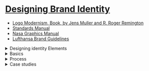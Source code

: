# [Designing Brand Identity](https://laithaljunaidy.com/books/assets/files/Designing_Brand_Identity.pdf)
  - [Logo Modernism, Book, by Jens Muller and R. Roger Remington](https://drive.google.com/file/d/1QlvC9l-8ntO7vTdwhiVhBtHE_OsvQiMZ/view)
  - [Standards Manual](https://standardsmanual.com/)
  - [Nasa Graphics Manual](https://www.nasa.gov/wp-content/uploads/2015/01/nasa_graphics_manual_nhb_1430-2_jan_1976.pdf)
  - [Lufthansa Brand Guidelines](https://frontify.lufthansa.com/d/jKOh3AHXtyml/en/guidelines#/brand-elements/logo)

   
  <details>
   <summary>Designing identity Elements</summary>
   
   ### Logo | Identity
   Whether this is a “wordmark” – simply the name of your brand or company in a specific font treatment, or a “lock-up” of a wordmark in combination with a icon that used as a unit.

   A logotype is a word (or words) in a determined font, which may be standard, modified, or entirely redrawn. Frequently, a logotype is juxtaposed with a symbol in a formal relationship called the signature. 

   Logotypes need durable and sustainable. ```Legibility at various scales and in a range of media is imperative, ```whether a logotype is silk-screened on the side of a ballpoint pen or illuminated in an external sign twenty stories off the ground.

   ```The best logotypes are a result of careful typographic exploration. Designers consider the attributes of each letterform, as well as the relationships between letterforms.``` In the best logotypes, letterforms may be redrawn, modified, and manipulated in order to express the appropriate personality and positioning of the company. The designer begins his or her process by examining hundreds of typographic variations. Beginning with the basics—for example, whether the name should be set in all caps or caps and lowercase—the designer proceeds to look at classic and modern typefaces, roman and italic variations, and various weights, scales, and combinations. The designer then proceeds to manipulate and customize the logotype. ```Each decision is driven by visual and performance considerations, as well as by what the typography itself communicates.```

   #### There are fundamental ways of depicting shapes or forms.
   - Elemental form: line or flat tone used to reduce an image or subject to stark simplicity, similar to a pictograph.
   - Linear: line used as the main element to depict or describe the shape or form. This can be as simple as a notation or as complex as a full-out linear rendering.(Brand Identity: Sony)
   - High contrast: depiction of forms based on extreme contrast of light and shadow falling on a three-dimensional form.
   - Volumetric: light and shadow, gradation, or modeling used to suggest the illusion of three-dimensional form.
   - Texture or pattern: line or marks used to suggest form, light,

   <details>
    <summary>Gestalt principles are a powerful tool for logo design</summary>
  
  In fact, some of the most iconic logos in the world use Gestalt theory to create simplicity, cleverness, and memorability.

  Gestalt is a psychology theory that describes how people perceive visual elements as wholes rather than individual parts. In design, this helps you guide the viewer’s perception — so your logo communicates more with less.
    
  Gestalt makes your logo feel smart, efficient, and memorable. It allows you to suggest deep meaning without visual clutter — ideal for AI, digital, and abstract concepts.
  - Figure/Ground - Viewers see a shape by what is around it (positive/negative space)	FedEx logo — hidden arrow between E and x
  - Closure - The brain fills in missing shapes to create a whole	WWF panda logo — not all lines are complete
  - Similarity - Elements that look similar are grouped together	Olympic rings — unified by color and shape
  - Proximity - Items close together are perceived as one group	Cisco logo — vertical bars represent a bridge
  - Continuity - The eye follows smooth paths even across gaps	Unilever logo — multiple icons forming a U
  - Symmetry & Order - The mind prefers balanced, symmetrical design	Apple logo — perfectly shaped, complete form
   </details>

   ### Alternate Logos
   Possibly a version that works in a square format or one that works in a long horizontal format. ```A brand have up to 2 alternate layouts of their logo for specific usages.``` It is strongly advised not to go overboard here – you don’t want to confuse your customer. If your logo has one or more colors in it, it is also a good idea to have a version that is only black and white.

   #### Look and feel
   Look and feel is the visual language that makes a system proprietary and immediately recognizable. It also expresses a point of view. This support system of color, imagery, typography, and composition is what makes an entire program cohesive and differentiated. In the best programs, designers create an overall look that resonates in the mind of the customer and rises above the clutter of a visual environment. All elements of a visual language should be intentionally designed to advance the brand strategy, each doing its part and working together as a whole to unify and distinguish.

   ### Usage Guidelines | Yes/No Rules
   You need to have a document created that is a set of instructions illustrating exactly how they are allowed to be used. Can your logo have a drop-shadow added to it? Will you allow people to stretch the logo out vertically? Should they be allowed to fill the letters with a photograph? No “not allowed” rule is too ridiculous to show. You would be alarmed what people will do to your logo – to be “creative” or to “make it special for just this one use”.

   ### Typography | Fonts
   Outline exactly what fonts and sizes are allowed to be used on your brand collateral materials, website, of products. There should be an absolute maximum of four. But ```I suggest you limit it to two fonts: a primary and secondary.``` A main usage font for titles and headlines and a secondary or text body copy font.

   Typography is a core building block of an effective identity program. A unified and coherent company image is not possible without typogaraphy that has a unique personality and an inherent legibility. 

   Typography must support the positioning strategy and information hierarchy. Identity program typography needs to be susatainable and not on the curve of a fad.

   Choosing the right font requires a basic knowl edge of the breadth of options and a core understanding of how effective typography functions. Issues of functionality differ dramatically on a form, a pharmaceutical package, a magazine ad, and a website. The typeface needs to be flexible and easy to use, and it must provide a wide range of expression. ```Clarity and legibility are the drivers.```

   A typeface for a logo should be chosen for its form, appropriateness, and expressive potential, with knowledge of both the denotative meaning and the connotative meaning (heri-tage, voice, expressive meaning) of the typeface. When the budget allows, a proprietary typeface can be commissioned for the logo.

   #### Keep in mind these basic typographic considerations for logo and visual identity design:
   - Legibility
   - Connotation: appropriateness, voice, and expression
   - Uniqueness and distinction (consider a proprietary typeface)
   - Differentiation from competition
   - Select a typeface family for range, flexibility of use, weights, widths, including numerals and bullets
   - Limit the number of typefaces (no more than two is a good rule)
   - Works in a range of sizes and across all formats and media
   - Web fonts are built around web standards, tailored specifically for websites
   - Works well in black and white and color
   - Choose a typeface for the text of the correspondence on stationery to complement the logo, not replicate it

   ### Color Palette
   Color is the strongest driver of primal emotional reaction. Don’t go overboard here. ```Four or five colors is all you need for 90% of brands.``` A main brand color, a couple neutral colors, a “pop” or bright color, and a darker color. (Try Adobe’s Kuler.com, an amazing tool for generating complementary color palettes)

   Color brand identity basics While some colors are used to unify an identity, other colors may be used functionally to clarify brand architecture, through differentiating products or business lines. ```Traditionally the primary brand color is assigned to the symbol, and the secondary color is assigned to the logotype, business descriptor, or tagline. ``` Families of color are developed to support a broad range of communications needs. Ensuring optimum reproduction of the brand color is an integral element of standards, and part of the challenge of unifying colors across packaging, printing, signage, and electronic media.

   ```Color is used to evoke emotion and express personality. It stimulates brand association and accelerates differentiation.```  In the sequence of visual perception, the brain reads color after it registers a shape and before it reads content. Choosing a color for a new identity requires a core understanding of color theory, a clear vision of how the brand needs to be perceived and differentiated, and an ability to master consistency and meaning over a broad range of media. Use color to facilitate recognition and build brand equity. Colors have different connotations in different cultures. Research. Color is affected by various reproduction methods. Test.The designer is the ultimate arbiter for setting color consistency across platforms. Ensuring consistency across applications is frequently a challenge. Remember, most of the world uses a PC. Test. Sixty percent of the decision to buy a product is based on color. You can never know enough about color. Depend on your basic color theory knowledge: warm, cool; values, hues; tints, shades; complementary colors, contrasting colors. Quality insures that the brand identity asset is protected.
   
   Many brands are synonymous with the color or color palette
of their visual identities (think BP’s bright yellow and green
palette, Dunkin’ Donuts’s orange and pink, Coca-Cola’s red,
or IBM’s blue). 

   Color contributes to distinction and influences people’s brand perception. People are greatly affected by color, and cultural and psychological color associations influence them. 

   Color plays an important role, and it is specified by the
designer along with other visual identity guidelines. For the
San Francisco Zoo, Kit Hinrichs and his team created a color
palette of natural earthy and vibrant hues to aid in expressing
the design concept.

   #### Keep in mind these basic color considerations for logo and visual identity:
   - Choose color or color palette for distinction and differentiation from the competition. Like a construct, a brand should “own” a color in its category, for example, Coca-Cola owns red in the soft drink category.
   - Choose color wisely for meaning, connotations, and symbolism across cultures.
   - Use color to build meaning (as did Tiffany and BP).
   - Use color variations in logos of the same company or brand to represent different operating units or brand extensions.
   - Ensure color consistency across media.
   
   ### Pattern +Texture
   Having a pattern to use in backgrounds on websites, brochures, banner ads, will come in handy.

   ### Graphic Elements + Icons
   ```Designing or choosing a style of icon to be used with your branding materials is an often-overlooked part of brand design.``` The need for iconography has become even more necessary as brands operate more and more in the digital realm. When it comes down to it, people don’t want to read. They want cryptography. They want to be able to navigate with pictures. What will the style of your icons be? Cartoony? Technical? Hand illustrated?One color? The choices you make here will reflect on your brands personality.

   ### Animation
   The animated version of an identity is part of the initial concept. Motion must support the essence and meaning of an identity, not trivialize it.
   
   ### Photography
   ```Choosing a photographic style to become associated with your brand``` is an opportunity to elevate your brand beyond the competition. You don’t necessarily have to spend tons of money getting everything shot custom for you. But carefully selecting the style of photography and developing guidelines showing how to use them will make your brand stand out from the crowd. It can be as easy as how they are colored. Are they retro and faded? Bright and deeply saturated? Two-toned? Black and white? Is the style amateurish and spontaneous? Polished and posed? Action-packed? You get the idea.

   ### Usage Examples | Graphics Standards Manual
   Create examples of what your branding, logo, fonts, color, palette, etc. look like when they are actually used. This will give aesthetic guidance to your future design, marketing and advertising partners. Design a mock-up of a few items that illustrate how your brand could appear. Try a T-shirt, signage, a full-page magazine ad, a billboard, delivery truck, Facebook banner. It doesn’t matter whether you actually will be using all of these in real life. It creates a picture of your brand ecosystem. You will be surprised how designing just a few examples will begin to provide a clear idea of how your brand “looks and feels”.

  </details>

<details>
  <summary>Basics</summary>

   <details>
    <summary>Brand basics</summary>

   #### What is brand?
   A strong brand stands out in a densely crowded marketplace. People fall in love with brands, trust them, and believe in their superiority.  
   
   #### What is brand identity?
   Brand identity is tangible and appeals to the senses. Brand identity fuels recognition, amplifies differentiation, and makes big ideas and meaning accessible. Brand identity takes disparate elements and unifies them into whole systems.

   #### What is branding?
   Branding is used to build awareness and extend customer loyalty. It requires a mandate from the top and readiness to invest in the future. Branding is about seizing every opportunity to express why people should choose one brand over another. A desire to lead, outpace the competition, and give employees the best tools to reach customers are the reasons why companies leverage branding.

   #### Who are stakeholders?
   Seizing every opportunity to build brand champions requires identifying the constituencies that affect success. Reputation and goodwill extend far beyond a brand’s target customers. Gaining insight into stakeholder characteristics, behavior, needs, and perceptions yields a high return.

   #### Why invest?
   The best identity programs embody and advance the company’s brand by supporting desired perceptions. Identity expresses itself in every touchpoint of the brand and becomes intrinsic to a company’s culture—a constant symbol of its core values and its heritage.

   #### Brand strategy
   Effective brand strategy provides a central, unifying idea around which all behavior, actions, and communications are aligned. It works across products and services, and is effective over time. The best brand strategies are so differentiated and powerful that they deflect the competition. They are easy to talk about, whether you are the CEO or an employee.

   #### Cross cultures
   The best brands pay attention to cultural differences.

   #### Big idea
   A big idea functions as an organizational totem pole around which strategy, behavior, actions, and communications are aligned. These simply worded statements are used internally as a beacon of a distinctive culture and externally as a competitive advantage that helps consumers make choices.

   #### Customer experience
   Consumers are inundated with choices. Brand builders need to think far beyond the point of sale, and use their strategic imagination and business acumen to deliver one-of-a-kind engaging experiences that no other competitor can replicate. 

   #### Brand architecture
   Brand architecture refers to the hierarchy of brands within a single company. It is the interrelationship of the parent company, subsidiary companies, products, and services, and should mirror the marketing strategy. It is important to bring consistency, visual and verbal order, thought, and intention to disparate elements to help a company grow and market more effectively. 

   ### Names
   The right name is timeless, tireless, easy to say and remember; it stands for something, and facilitates brand extensions. Its sound has rhythm. It looks great in the text of an email and in the logo. A wellchosen name is an essential brand asset, as well as a 24/7 workhorse. 

   ### Taglines
   A tagline is a short phrase that captures a company’s brand essence, personality, and positioning, and distinguishes the company from its competitors. Deceptively simple, taglines are not arbitrary. They grow out of an intensive strategic and creative process.

   #### Staying on message
   Stay on message is the brand mantra. The best brands speak with one distinctive voice. On the web, in a tweet, in conversations with a salesperson, in a speech given by the president, ```the company needs to project the same unified message. ```It must be memorable, identifiable, and centered on the customer. 
   </details>


   <details>
   <summary>Brand ideals</summary>

   #### Brand ideals: Overview
   Ideals are essential to a responsible creative process regardless of the size of a company or the nature of a business. These ideals hold true whether the brand identity engagement is launching an entrepreneurial venture, creating a new product or service, repositioning a brand, working on a merger, or creating a retail presence.

   Functional criteria do not get to the heart of brand identity. There are over one million trademarks registered with the U.S. Patent and Trademark Office. The basic question is what makes one better than another and why?

   What are the essential characteristics of the best identities? How do we define the best identities? These ideals are not about a certain aesthetic. Design excellence is a given.

   #### Vision
   Vision requires courage. Big ideas, enterprises, products, and services are sustained by organizations who have the ability to imagine what others cannot see and the tenacity to deliver what they believe is possible. Behind every successful brand are passionate leaders who inspire others to see the future in a new way.

   #### Meaning
   The best brands stand for something: a big idea, a strategic position, a defined set of values, a voice that stands apart. Symbols are vessels for meaning. They become more powerful with frequent use and when people understand what they stand for. They are the fastest form of communication known to man. Meaning is rarely immediate and evolves over time.

   #### Authenticity
   In psychology, authenticity refers to self-knowledge and making decisions that are congruent with that self-knowledge. Organizations who know who they are, and what they stand for, start the identity process from a position of strength. They create brands that are sustainable and genuine. Brand expression must be appropriate to the organization’s unique mission, history, culture, values, and personality.

   #### Coherence
   Whether a customer is using a product, talking to a service representative, or making a purchase on his iPhone, the brand should feel familiar and the experience should have the desired effect. Coherence is the quality that ensures that all the pieces hold together in a way that feels seamless to the customer. It doesn’t need to be rigid and limiting—rather, it is a baseline designed to build trust, foster loyalty, and delight the customer.

   #### Flexibility
   Innovation requires brands to be flexible. No one can say with certainty which new products or services a company might offer in five years. Or for that matter, what devices we will all be using to communicate with one another and how we will be purchasing our worldly goods. Brands that are open to change need to have flexible brand identity systems in place to quickly seize new opportunities in the marketplace.

   #### Commitment
   A brand is an asset that needs to be protected, preserved, and nurtured. Actively managing the asset requires a top down mandate and a bottom up understanding of why it’s important. The best companies provide their employees with tools that make it easy to be a brand champion. Building, protecting, and enhancing the brand requires desire and a disciplined approach to insure its integrity and relevance.

   #### Value
   Creating value is the indisputable goal of most organizations. The quest for sustainability has expanded the value conversation with consumers. Being socially responsible, environmentally conscious, and profitable is the new business model for all brands. A brand is an intangible asset—brand identity, which includes all tangible expression from packaging to websites, upholds that value. 

   #### Differentiation
   Bumper-to-bumper brands clamor for our attention. The world is a noisy place filled with a panoply of choice. Why should consumers choose one brand over others? It is not enough to be different. Brands need to demonstrate their difference and make it easy for customers to understand that difference.

   #### Sustainability
   Brands are messengers of trust. We are all moving at blinding speed and our institutions, technology, science, lifestyles, and vocabulary are in a state of continuous flux. Consumers are reassured by trademarks that are recognizable and familiar. Durability is achieved through a commitment to the equity of a central idea over time, and the capacity to transcend change.  

   </details>


   <details>
   <summary>Brand elements</summary>

   ### Brandmarks
   Designed with an almost infinite variety of shapes and personalities, brandmarks can be assigned to a number of general categories. From literal through symbolic, from word-driven to image-driven, the world of brandmarks expands each day. 

   ### Sequence of cognition
   Brand awareness and recognition are facilitated by a visual identity that is easy to remember and immediately recognizable. Visual identity triggers perceptions and unlocks associations of the brand. Sight, more than any other sense, provides information about the world. 

   ### Wordmarks
   A wordmark is a freestanding word or words. It may be a company name or an acronym. ```The best wordmarks imbue a legible word or words with distinctive font characteristics, and may integrate abstract elements or pictorial elements. ```The distinctive tilted “E” in “Dell” activates and strengthens the one-syllable name. The IBM acronym has transcended enormous technological change in its industry

   ### Letterform marks
   The single letter is frequently used by designers as a distinctive graphic focal point for a brandmark. The letter is always a unique and proprietary design that is infused with significant personality and meaning. The letterform acts as a mnemonic device, and is easy to apply to an app icon.

   ### Pictorial marks
   A pictorial mark uses a literal and recognizable image. The image itself may allude to the name of the company or its mission, or it may be symbolic of a brand attribute. ```The simpler the form, the more difficult it is to draw. The most skillful designers know how to translate and simplify, play with light and shadow, and balance positive and negative space.```

   ### Abstract marks
   ```An abstract mark uses visual form to convey a big idea or a brand attribute. ```These marks, by their nature, can provide strategic ambiguity, and work effectively for large companies with numerous and unrelated divisions. Marks such as Chase’s have survived a series of mergers easily. ```Abstract marks are especially effective for service-based and technology companies; ``````however, they are extremely difficult to design well.```

   #### Emblems
   ```Emblems are trademarks featuring a shape inextricably connected to the name of the organization.``` The elements are never isolated. Emblems look terrific on a package, as a sign, or as an embroidered patch on a uniform. As mobile devices continue to shrink and multi-branding ads with onesixth-inch logos increase, the emblem presents the biggest legibility challenge when miniaturized.

   ### Dynamic marks
   Creativity always finds a way to challenge convention. Historically brand equity has been achieved in part by the frequency and global reach of a single icon, like Apple’s trademark or Nike’s swoosh. As life becomes more complex and more digital, designers have found new ways to express big ideas. This method is dependent on the craft of the designer, as in IBM’s Smarter Planet icons and Google Doodles. Engineers are beginning to partner with creative teams to program the future.

   ### Characters
   It’s alive! A character trademark embodies brand attributes or values. Characters quickly become the stars of advertising campaigns, and the best ones become cultural icons cherished by children and customers alike. Along with their distinctive appearance and personality, many characters have recognizable voices and jingles, enabling them to leap offthe silent shelf space onto your desktop.

   </details>


   <details>
   <summary>Brand dynamics</summary>

   #### Making a difference
   Making a difference has become essential to building a brand. Consumers are shopping their values, and businesses are rethinking their value propositions. The triple bottom line—people, planet, profit—is a new business model that represents a fundamental shift in how businesses measure success. 

   #### Social media
   Social media has become the fastest-growing budget in the marketing arsenal. While there is still much debate about how to measure and manage the ROI on social, one thing is clear: consumers have become active participants in the brand-building process. Retweets work at speeds much faster than the rollout of a global marketing campaign. Everyone has become a player, producer, director, and distributor.

   #### Mobile
   As smartphones and tablets get smarter, more interactive, and more intuitive, desks are being left behind. Devices are our shopping malls, miniuniversities, and spas for our minds. Siri eagerly waits to serve us, while armies of algorithms watch our every move.

   #### Apps 
   These small bits of affordable software have wide ranges of functionality and interactivity. The average smartphone user has 23 apps on her device. Whether you have an iPhone, Droid, or iPad, there are hundreds of thousands of choices.

   #### China
   As brand builders rush into the emerging BRIC markets (Brazil, Russia, India, and China), they most covet China, which represents the largest consumer market in the world and a dynamic economy. However, from a branding perspective, ```China is the most complex by far. Its vast diversity of regional, linguistic, and cultural nuances and its relative newness to branding demand extensive research, native advisors, and local partners.```

   </details>
</details>




<details>
  <summary>Process</summary>

  <details>
   <summary>Process basics</summary>

   #### A process for success
   The brand identity process demands a combination of investigation, strategic thinking, design excellence, and project management skills. It requires an extraordinary amount of patience, an obsession with getting it right, and an ability to synthesize vast amounts of information.

   #### Managing the process
   Pay as much attention to the process as to the content. Michael Hirschhorn Organizational Dynamics Expert Astute project management is critical to achieving the long-term goals of a brand identity project. Responsible project management is the foundation for mutual respect, confidence, and long-term success. The identity process demands a range of skills on both the client side and the identity firm side. It demands leadership and creativity working hand in hand with planning, coordinating, analyzing, understanding, and managing time, resources, and money. In addition to organization and discipline, the process requires patience, enthusiasm, and a laser-like focus on achieving the end goal.

   #### Measuring success
   Brand identity systems are a long-term investment of time, human resources, and capital. Each positive experience with a brand helps build its brand equity and increases the likelihood of repeat purchasing and lifelong customer relationships. A return on investment is achieved, in part, through making it easier and more appealing for the customer to buy, making it easier for the sales force to sell, and being vigilant about the customer experience. Clarity about the brand, a clear process, and smart tools for employees fuel success.

   Decision makers frequently ask, “Why should we make this investment? Can you prove to me that it has a return?” It’s difficult to isolate the impact of a new logo, a better brand architecture, or an integrated marketing communications system. It is critical that companies develop their own measures of success. Those who don’t expect instant results, and think in the cumulative long term, understand the value of incremental change and focus.

   #### Collaboration
   Great outcomes require vision, commitment, and collaboration. Collaboration is not consensus or compromise. It evolves from a thoughtful and genuine focus on problem solving, generating an interdependent, connected approach. It also acknowledges the tension between different viewpoints and different disciplines. Most brand identity projects involve individuals from various departments with different agendas. Even small organizations have silos that stand in the way of achievement. Collaboration requires the ability to suspend judgment, listen carefully, and transcend politics. 

   ```Open source is a new model of collaboration, creativity, and problem solving, now used in product development and brand innovation. It is characterized by open sharing of information for mutual benefit between customers and merchants, creators and end users, employees and volunteers, and competitors. Wikipedia and Linux are the most well-known examples of the open source methodology.```

   #### Decision making
   Decision making requires trusting yourself, your process, and your team. Dr. Barbara Riley Managing Partner, Chambers Group LLC Decision making needs to be an intelligent, engaging process that builds trust and helps organizations make the right choices to build their brands. Most people can recall a scenario in which the wrong decision was made because of either politics or too many decision makers. Experts in the social sciences believe that decisions made by large groups tend to be more conservative and less inspired than decisions made by small groups. Yet organizational development experts may tell you that decision by consensus has the potential to result in higherquality decisions because the organization uses the resources of its members.

   #### Intellectual property
   Intellectual property rights sustain differentiation and protect valuable brand assets. Joshua L. Cohen RatnerPrestia Brands outperform their rivals by establishing a difference that they can express, sustain, and legally protect. The most successful brands stand out prominently in the marketplace in many ways. They can employ—alone or in combination—creative product and packaging designs, improved functionality, and source-identifying symbols like trademarks, logos, names, colors, and even vocal sounds. Consider Levi Strauss’s distinctive jean pocket stitching, Intel’s sonic logo, Tiffany’s robin’s-egg-blue packaging, and Coca-Cola’s iconic bottle design. Whether a distinctive feature appeals to a consumer’s practical needs, or satisfies pure desire, it has long-term value. Intellectual property refers to an intangible asset that is the result of creativity and includes patents, trademarks, or copyrights. Laws governing intellectual property advance various policies.

   ### Design management
   In-house design studios are the future of successful branding because you and the client are one. 

   Julia Hoffmann Creative Director, Advertising and Graphic Design, The Museum of Modern Art An in-house studio becomes indispensable to a brand when knowledge, investment, and pride fuse with vision, creativity, and a mastery of expression.

   Jeffrey Fields Vice President, Global Creative Studio Starbucks Internal creative teams need to seize their insider advantage by using deepknowledge of the brand to leverage their strategic value to the corporation.

   Moira Cullen Senior Director, Global Design The Hershey Company Getting a large, diverse group of people to agree on a single new global identity means the designer has to be a strategist, psychiatrist, diplomat, showman, and even a Svengali.

   Paula Scher Partner Pentagram Increasingly, experienced design directors are joining senior management teams to oversee and build the brand, manage the design group, and identify specialists needed. 

   ```Companies that value design as a core competency tend to bemore successful in their marketing and communications. ```Brand identity programs are usually developed by outside firms who have the right qualifications, experience, time, and staffing. The biggest mistake that external consulting firms and companies make is not including the internal design group in the initial research phase. The internal group has insight into the challenge of making things happen. In addition, successful implementation of the program is dependent on the internal group embracing and implementing the system. The best companies have a rollout program to ensure that all stakeholders across the company understand the parameters and rationale for the new brand identity. The internal team must have ongoing access to the external firm for questions, clarifications, and unforeseen circumstances. The external firm should come in for periodic reviews of new work, as well as participate in annual brand audits to ensure that brand expression remains fresh and relevant to the customer and prospect.

  

  </details>


  <details>
   <summary>Phase 1 Conducting research</summary>

   #### Conducting research: Phase 1 overview
   Brand identity requires business acumen and design thinking. The first priority is to understand the organization: its mission, vision, target markets, corporate culture, competitive advantage, strengths and weaknesses, marketing strategies, and challenges for the future. 

   Answering questions is relatively easy. Asking the right question is more difficult.

   ### Insight
   - ```Designing an identity is a dance between the intuitive and intentional.``` 
   - The greatest challenge of the brand identity process is to realize that you cannot control anything other than your focus and attention. 
   - Trusting the process and keeping the ball in the air will always deliver extraordinary outcomes. 
   - Although research is the business discipline for gathering and interpreting data, ```insight comes from a more personal and intuitive place.```

   #### Market research
   Market research is the gathering, evaluation, and interpretation of data affecting customer preferences for products, services, and brands. New insights about attitudes, awareness, and behavior of prospects and customers often indicate opportunities for future growth. Usability research has finally become more mainstream. 

   #### Usability testing 
   Usability testing is a research tool used by designers, engineers, and marketing teams to develop and refine new and existing products. This method can be extended to any part of the customer experience, purchasing, delivery, and customer service. Unlike other research methods, usability testing relies on “live” customer experiences with a product. Through the careful observation of a handful of typical users, product development teams can acquire immediate feedback on the product’s strengths and weaknesses. By documenting the actual experiences of people using the product, the development team can isolate and remedy any design flaws before releasing it to the market. The benefit of this approach is that it makes the end user’s needs central to the product development process, rather than an afterthought. 

   #### Marketing audit
   Marketing audits are used to methodically examine and analyze all marketing, communications, and identity systems, both existing systems and those out of circulation. To develop a vision for an organization’s brand in the future, you must have a sense of its history. Inevitably, something of worth has been tossed out over time—a tagline, a symbol, a phrase, a point of view—for what seemed to be a good reason at the time. There might be something from the past that should be resuscitated or repurposed. Perhaps a color or a tagline has been in place since the founding of the company. Consider whether this equity should be moved forward. 
   #### Competitive audit 
   Competitive audit examines the competition’s brands, key messages, and identity in the marketplace, from brandmarks and taglines to ads and websites. 

   #### language audit
   Language audit is an intrinsic part of the marketing audit, many companies do not tackle “voice” until after they have designed a new brand identity program. The courageous look at content and design at the same time, revealing the entire spectrum of how language is used. Analyzing the intersection of customer experience, design, and content is an intensive and rigorous endeavor that demands the left brain and right brain to work in tandem.
  

  </details>


  <details>
   <summary>Phase 2 Clarifying strategy</summary>

   Phase 2 involves both methodical examination and strategic imagination. It is about analysis, discovery, synthesis, simplicity, and clarity. This combination of rational thinking and creative intelligence characterizes the best strategies, which go where others have not.

   #### Narrowing the focus
   It is never enough to examine a company’s current business strategy, core values, target markets, competitors, distribution channels, technology, and competitive advantage. It is crucial to stand back and look at the big picture—what are the economic, sociopolitical, global, or social trends that will affect the brand in the future? What are the drivers that have made the company successful in the past? 

   #### Positioning
   Positioning is a process to identify what boldly differentiates a brand in the mind of a customer. Customers are overwhelmed with choices. Positioning has the potential to create new openings in an oversaturated, continually changing marketplace. The best positioning builds on a deep understanding of customer needs and aspirations, the competition, the strengths and weaknesses of a brand, changes in demographics, technology, and trends.

   #### Brand brief
   Documenting fundamental precepts of the brand is the most important task of Phase 2. What seems to most like a blinding flash of the obvious is frequently not. Robust discussions are facilitated by a simple, clear one-page diagram, as opposed to a twenty-page treatise that no one has read or remembers. Getting key decision makers to agree begins the creative process on a solid, shared understanding of the brand. The second objective is to write the creative brief, which is a road map for the creative team. Never write it until the brand brief is approved.

   #### Naming
   Naming is a complex, creative, and iterative process requiring experience in linguistics, marketing, research, and trademark law. Even for the experts, finding a name for today’s company, product, or service that can be legally protected presents a formid able challenge.

   Names need to be judged against positioning goals, performance criteria, and availability within a sector. It is natural to want to fall in love with a name, but the bottom line is that meaning and associations are built over time. Agreement is not easy to achieve, especially when choices seem limited. Contextual testing is smart and helps decision making.

  </details>


   ### Phase 3 Designing identity

   The creative design process begins in Phase 3. ```Design is an iterative process that seeks to integrate meaning with form.```  The best designers work at the intersection of strategic imagination, intuition, design excellence, and experience. 
   
  <details>
   <summary>Phase 4 Creating touchpoints </summary>

   ### Website
   Websites lead the top of the brand necessity list—no longer enslaved to the desktop, they migrate to wherever the consumer is, on her iPad or her smartphone, to the mall, on a hike, or under her pillow. Websites have made every business a global business accessible by almost anyone anywhere. Engaging content and inviting interfaces have the potential to bring a brand to life. 

   Websites just may be the next best thing to reality, and in some cases they are more efficient, more user friendly, and faster. Think retail. ```The best websites know who their visitors are, and give them a reason to come back again and again.``` Videos have started to populate most websites with storytelling and testimonials. A number of specialists work collaboratively to build a site, including graphic and user experience designers, information architects, developers, content authors, project managers, and usability engineers. Search engine experts have become a critical part of the team in order to get high rankings in search engines.

   ### Favicons
   Favicons are miniaturized storefront signs that give brands an opportunity to attract attention and stand out from the crowd. ```They are the 16x16 pixel icons located in a web browser’s address bar. ```If companies don’t have a favicon, the browser’s generic default icon will be next to the URL. Favicons are also visible next to web page’s name in a web user’s list of bookmarks. Favicons need to work within the extreme size constraints of the web address bar. One would think that telegraphing a unique identity in such a small, low-res space would be impossible. It’s not. The simplest, boldest forms are immediately recognizable. Amazing.

   ### Correspondence
   Letterhead, offset-printed on fine paper, remains a core application in the brand identity system along with electronic letterheads. Letterhead with an original signature is still an important conduit for doing business. It is regarded as credible proof of being in business, and it frequently carries an important message or contractual agreement. It is still regarded as the most formal type of business communication and has an implicit dignity. For many years banks required businesses to write a letter on their letterhead in order to open an account. Most of the world uses letterhead and envelopes based on the metric system. Only the United States, Canada, and Mexico don’t.
  
   ### Business card
   The designer is faced with so much information to include—from emailto voicemail to mobile phone and 800 numbers, double addresses and domains—that the small business card is a challenge even for the most experienced designers. Information, by necessity, is flowing to the back side.

   The business card is a small and portable marketing tool. The quality and intelligence of the information are a reflection of the cardholderand her company. In the future a high-tech business card may double as an identification card and include a user’s fingerprint or other biometric data.
  
   ### Collateral
   You are waiting for your café latte and see a set of brochures in a stylish rack. You go to the doctor, and each aspect of your health care has its own publication. You’re in charge of making a buying decision at your office and your sales representative has a collection of information outlining his company’s history, case studies, and advantages for selecting his product over a competitor.

   ```The best collateral communicates the right information at the right time with a customer:``` discussing roasting techniques while you’re drinking that café latte; outlining surgery preparation before the big day; or making you feel more confident about that big purchase. 
  
   ### Signage
   Signage functions as identification, information, and advertising. Effective retail signage increases revenues, and intelligent wayfinding systems support and enhance the experience of a destination.

   Cities and towns around the world routinely revise sign codes in order to create environments that support the image that a community wants to portray, and to regulate standards to protect public safety.
  
   ### Product design
   ### Packaging
   ### Advertising
   ### Environments
   ### Vehicles
   ### Uniforms
   ### Ephemera
  
  </details>

  
  <details>
   <summary>Phase 5 Managing assets</summary>

   ### Changing brand identity
   Rare is the person in an organization who
embraces change. Introducing a new name and
identity to an existing organization or to merged
entities is exponentially more difficult than creating a brand for a new company. Changing brand identity means that whatever was on a
manager’s plate now doubles. The to-do list is
extremely long, even in a small company. New
brand identity implementation requires a vigilant
strategic focus, advance planning, and obsession with detail.
Military mobilization skills come in handy,
and boundless optimism helps. Typically, the
director of marketing and public relations will
oversee the change. In larger organizations an
individual may be retained to focus exclusively
on implementation. The skills required are
knowledge of branding, public relations, communications, identity design, production, and organizational management. 
  
   ### Launching brand identity
   Get ready. Get set. Launch. A launch represents
a huge marketing opportunity. Smart organizations seize this chance to build brand awareness and synergy.
Different circumstances demand different launch
strategies—from multimedia campaigns,
company-wide meetings, and road tours, to a
T-shirt for each employee. Some organizations
execute massive visible change, including
external signage and vehicles, virtually overnight,
while others choose a phased approach.
Small organizations may not have the budget
for a multimedia campaign, but can leverage
social networks, like Facebook and Twitter.
Smart organizations create a sales call
opportunity to present a new card, or send a
blast email to each customer, colleague, and
vendor. Others use existing marketing channels,
such as inserting brochures with monthly
statements.
In nearly every launch, the most important audience is a company’s employees. Regardless of the scope and budget, a launch requires a comprehensive communications plan. Rarely is the
best launch strategy no strategy, which is the business-as-usual or un-launch. Occasionally an organization may not want to draw attention from the financial community or its shareholders, so it
may choose to do nothing.

   ### Building brand champions
   Engaging employees in the meaning of the
brand and the thinking behind it is one of the
best investments that a company can make.
Organizational development consultants have
long known that long-term success is directly
influenced by the way employees share in their
company’s culture—its values, stories, symbols,
and heroes. Traditionally the CEO and the marketing department were the most visible brand
champions—individuals who understood and
could articulate a company’s core values, vision,
and brand essence.
Companies all around the world are beginning
to develop compelling ways of sharing the brand
essence—from road shows, to online branding
tools and guides, to special events. What was
once a standards and guidelines toolkit for creative firms has evolved into a brand-building tool for all employees.

   ### Brand books
   Brand books, spirit books, and thought books
inspire, educate, and build brand awareness.
Brand strategy can’t influence anyone if it stays
in a conference room, in someone’s head, or on
page 3 of a marketing plan. The vision of a company and the meaning of a brand need a
communications vehicle that is accessible, portable, and personal. Online brand sites are more
frequently publishing “Who we are” and “What
our brand stands for,” in addition to standards,
templates, and guidelines.
Timing is everything. Companies in the midst of
organizational change need to convey “where
the ship is going.” Frequently, the brand identity
process sparks a new clarity about the brand.
Building awareness about how each employee
can help build the brand is smart. 

   ### Standards content | Graphics Standards Manual
   Designing, specifying, ordering, and printing or
fabricating elements of a new brand identity
system are all dependent on a set of intelligent
standards and guidelines. Good, solid standards
save time, money, and frustration. The size and
nature of an organization affect the depth and
breadth of the content and how marketing materials are conceived and produced in the future.
Usually printing and fabrication specifications
accompany design specifications. Legal and
nomenclature guideline considerations are
essential. Some guidelines include order forms
for business cards and other applications.
Following is an in-depth composite that can be
used as a reference for building an outline.

   ### Online branding tools
   The web has transformed brand management,
consolidating brand assets and establishing
24/7 access to user-friendly guidelines, tools,
and templates. Scalable, modular sites are
always current, evolving as a company grows.
Many sites feature brand vision and attributes,
helping to build a shared vocabulary. Robust
sites support strategic marketing, consistent
communications, and quality execution. Initially
envisioned to house logos and image libraries,
sites now encompass brand strategy, content
development guidelines, and web resources.
Creative firms and external vendors are assigned
passwords to access key messages, logos,
image libraries, glossaries, intellectual property
compliance, and a panoply of smart resources
and content. Sites may also be used for online
ordering and transactions. Access to certain sections may be limited to user groups. The success
of online branding tools is easily monitored
through usage statistics. Additionally site monitoring tools are now validating the significant
ROI results often realized using these tools.

   ### Reproduction files
   Maintaining the quality of reproduction in a
world where tools are continually changing is an
ongoing challenge. Users have urgent needs,
different levels of proficiency, various software
platforms, and a disparate understanding of
digital files, color, and quality. An asset management system needs to be diligent about naming,
organization, storage, retrieval, and overall
usability of file formats.
The designer’s responsibilities are to test all files
in numerous formats and to develop a retrievable
system that is logical and sustainable. The manager’s responsibility is to determine who has
access to files and how best to field all requests.
It is no longer unusual to download logo files and
images from a website’s media portal. Clear legal
guidelines, forms, and contact information help
protect the assets.  

  </details>

</details>




<details>
  <summary>Case studies</summary>

  #### - ["Designing Brand Identity" by Alina Wheeler P223~P325](https://laithaljunaidy.com/books/assets/files/Designing_Brand_Identity.pdf)
  

</details>
